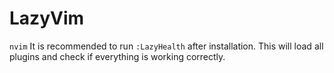 # LazyVim

`nvim`
It is recommended to run `:LazyHealth` after installation. This will load all plugins and check if everything is working correctly.

